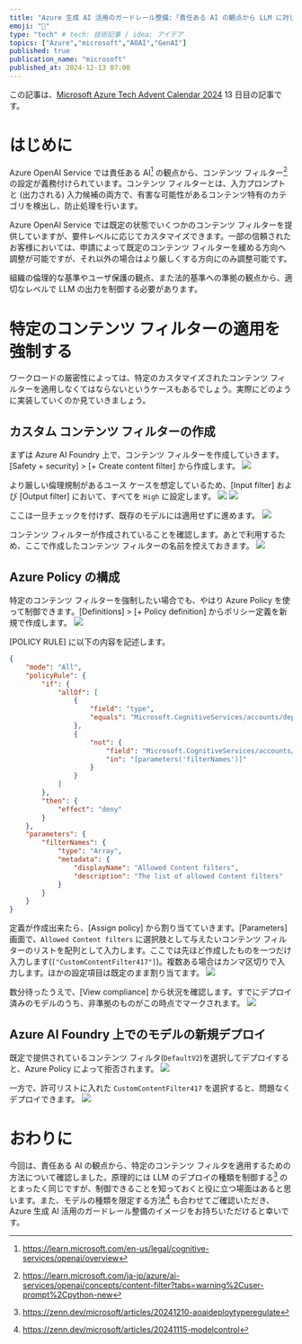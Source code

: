 ```yaml
---
title: "Azure 生成 AI 活用のガードレール整備:「責任ある AI の観点から LLM に対して特定のコンテンツ フィルターを強制する」編"
emoji: "🍩"
type: "tech" # tech: 技術記事 / idea: アイデア
topics: ["Azure","microsoft","AOAI","GenAI"]
published: true
publication_name: "microsoft"
published_at: 2024-12-13 07:00
---
```

この記事は、[Microsoft Azure Tech Advent Calendar 2024](https://qiita.com/advent-calendar/2024/microsoft-azure-tech) 13 日目の記事です。

# はじめに
Azure OpenAI Service では責任ある AI[^1] の観点から、コンテンツ フィルター[^2] の設定が義務付けられています。コンテンツ フィルターとは、入力プロンプトと (出力される) 入力候補の両方で、有害な可能性があるコンテンツ特有のカテゴリを検出し、防止処理を行います。

Azure OpenAI Service では既定の状態でいくつかのコンテンツ フィルターを提供していますが、要件レベルに応じてカスタマイズできます。一部の信頼されたお客様においては、申請によって既定のコンテンツ フィルターを緩める方向へ調整が可能ですが、それ以外の場合はより厳しくする方向にのみ調整可能です。

組織の倫理的な基準やユーザ保護の観点、また法的基準への準拠の観点から、適切なレベルで LLM の出力を制御する必要があります。

[^1]:https://learn.microsoft.com/en-us/legal/cognitive-services/openai/overview
[^2]:https://learn.microsoft.com/ja-jp/azure/ai-services/openai/concepts/content-filter?tabs=warning%2Cuser-prompt%2Cpython-new

# 特定のコンテンツ フィルターの適用を強制する
ワークロードの厳密性によっては、特定のカスタマイズされたコンテンツ フィルターを適用しなくてはならないというケースもあるでしょう。実際にどのように実装していくのか見ていきましょう。

## カスタム コンテンツ フィルターの作成
まずは Azure AI Foundry 上で、コンテンツ フィルターを作成していきます。[Safety + security] > [+ Create content filter] から作成します。
![](/images/20241213-enforce-content-filter/01.png)

より厳しい倫理規制があるユース ケースを想定しているため、[Input filter] および [Output filter] において、すべてを `High` に設定します。
![](/images/20241213-enforce-content-filter/02.png)
![](/images/20241213-enforce-content-filter/03.png)

ここは一旦チェックを付けず、既存のモデルには適用せずに進めます。
![](/images/20241213-enforce-content-filter/04.png)

コンテンツ フィルターが作成されていることを確認します。あとで利用するため、ここで作成したコンテンツ フィルターの名前を控えておきます。
![](/images/20241213-enforce-content-filter/05.png)

## Azure Policy の構成
特定のコンテンツ フィルターを強制したい場合でも、やはり Azure Policy を使って制御できます。[Definitions] > [+ Policy definition] からポリシー定義を新規で作成します。
![](/images/20241213-enforce-content-filter/06.png)

[POLICY RULE] に以下の内容を記述します。

```json
{
	"mode": "All",
	"policyRule": {
		"if": {
			"allOf": [
				{
					"field": "type",
					"equals": "Microsoft.CognitiveServices/accounts/deployments"
				},
				{
					"not": {
						"field": "Microsoft.CognitiveServices/accounts/deployments/raiPolicyName",
						"in": "[parameters('filterNames')]"
					}
				}
			]
		},
		"then": {
			"effect": "deny"
		}
	},
	"parameters": {
		"filterNames": {
			"type": "Array",
			"metadata": {
				"displayName": "Allowed Content filters",
				"description": "The list of allowed Content filters"
			}
		}
	}
}
```

定義が作成出来たら、[Assign policy] から割り当てていきます。[Parameters] 画面で、`Allowed Content filters` に選択肢として与えたいコンテンツ フィルターのリストを配列として入力します。ここでは先ほど作成したものを一つだけ入力します(`["CustomContentFilter417"]`)。複数ある場合はカンマ区切りで入力します。ほかの設定項目は既定のまま割り当てます。
![](/images/20241213-enforce-content-filter/08.png)

数分待ったうえで、[View compliance] から状況を確認します。すでにデプロイ済みのモデルのうち、非準拠のものがこの時点でマークされます。
![](/images/20241213-enforce-content-filter/09.png)

## Azure AI Foundry 上でのモデルの新規デプロイ
既定で提供されているコンテンツ フィルタ(`DefaultV2`)を選択してデプロイすると、Azure Policy によって拒否されます。
![](/images/20241213-enforce-content-filter/10.png)

一方で、許可リストに入れた `CustomContentFilter417` を選択すると、問題なくデプロイできます。
![](/images/20241213-enforce-content-filter/11.png)

# おわりに
今回は、責任ある AI の観点から、特定のコンテンツ フィルタを適用するための方法について確認しました。原理的には LLM のデプロイの種類を制御する[^3] のとまったく同じですが、制御できることを知っておくと役に立つ場面はあると思います。また、モデルの種類を限定する方法[^4] も合わせてご確認いただき、Azure 生成 AI 活用のガードレール整備のイメージをお持ちいただけると幸いです。

[^3]:https://zenn.dev/microsoft/articles/20241210-aoaideploytyperegulate
[^4]:https://zenn.dev/microsoft/articles/20241115-modelcontrol